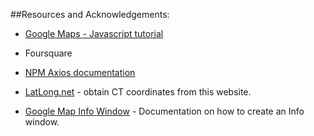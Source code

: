 ##Resources and Acknowledgements:

- [Google Maps - Javascript tutorial](https://developers.google.com/maps/documentation/javascript/tutorial)

- Foursquare

- [NPM Axios documentation](https://www.npmjs.com/package/axios)

- [LatLong.net](https://www.latlong.net/place/west-hartford-ct-usa-2910.html) - obtain CT coordinates from this website.

- [Google Map Info Window](https://developers.google.com/maps/documentation/javascript/infowindows) - Documentation on how to create an Info window.
